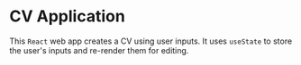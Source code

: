 # CV Application

This `React` web app creates a CV using user inputs. It uses `useState` to store the user's inputs and re-render them for editing.
